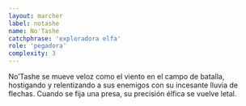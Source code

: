 ```yaml
---
layout: marcher
label: notashe
name: No'Tashe
catchphrase: 'exploradora elfa'
role: 'pegadora'
complexity: 3
---
```


No’Tashe se mueve veloz como el viento en el campo de batalla, hostigando y relentizando a sus enemigos con su incesante lluvia de flechas. Cuando se fija una presa, su precisión élfica se vuelve letal.

